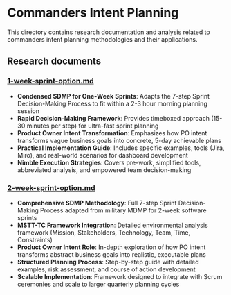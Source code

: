 # Commanders Intent Planning

This directory contains research documentation and analysis related to commanders intent planning methodologies and their applications.

## Research documents

### [1-week-sprint-option.md](./research-notes/1-week-sprint-option.md)
- **Condensed SDMP for One-Week Sprints**: Adapts the 7-step Sprint Decision-Making Process to fit within a 2-3 hour morning planning session
- **Rapid Decision-Making Framework**: Provides timeboxed approach (15-30 minutes per step) for ultra-fast sprint planning
- **Product Owner Intent Transformation**: Emphasizes how PO intent transforms vague business goals into concrete, 5-day achievable plans
- **Practical Implementation Guide**: Includes specific examples, tools (Jira, Miro), and real-world scenarios for dashboard development
- **Nimble Execution Strategies**: Covers pre-work, simplified tools, abbreviated analysis, and empowered team decision-making

### [2-week-sprint-option.md](./research-notes/2-week-sprint-option.md)
- **Comprehensive SDMP Methodology**: Full 7-step Sprint Decision-Making Process adapted from military MDMP for 2-week software sprints
- **MSTT-TC Framework Integration**: Detailed environmental analysis framework (Mission, Stakeholders, Technology, Team, Time, Constraints)
- **Product Owner Intent Role**: In-depth exploration of how PO intent transforms abstract business goals into realistic, executable plans
- **Structured Planning Process**: Step-by-step guide with detailed examples, risk assessment, and course of action development
- **Scalable Implementation**: Framework designed to integrate with Scrum ceremonies and scale to larger quarterly planning cycles

